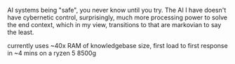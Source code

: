 AI systems being "safe", you never know until you try. The AI I have doesn't have cybernetic control, surprisingly, much more processing power to solve the end context, which in my view, transitions to that are markovian to say the least.

currently uses ~40x RAM of knowledgebase size, first load to first response in ~4 mins on a ryzen 5 8500g
